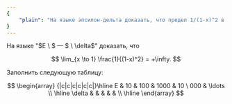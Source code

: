 ```yaml
---
{
    "plain": "На языке эпсилон-дельта доказать, что предел 1/(1-x)^2 в точке 1 равен плюс бесконечности. Заполнить таблицу."
}
---
```


На языке "$E \ $ — $ \ \delta$" доказать, что

$$ \lim_{x \to 1} \frac{1}{(1-x)^2} = +\infty. $$

Заполнить следующую таблицу:

$$ \begin{array} {|c|c|c|c|c|c|}\hline E & 10 & 100 & 1000 & 10 \ 000 & \ldots \\ \hline \delta &  &  &  &  &  \\ \hline  \end{array} $$